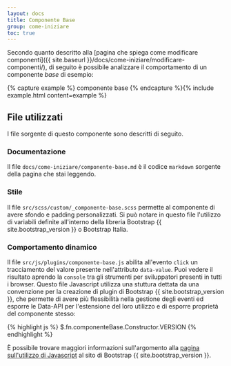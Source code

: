 ```yaml
---
layout: docs
title: Componente Base
group: come-iniziare
toc: true
---
```


Secondo quanto descritto alla [pagina che spiega come modificare componenti]({{ site.baseurl }}/docs/come-iniziare/modificare-componenti/), di seguito è possibile analizzare il comportamento di un componente _base_ di esempio:

{% capture example %}
<span class="componente-base" data-value="Test Componente">componente base</span>
{% endcapture %}{% include example.html content=example %}

## File utilizzati

I file sorgente di questo componente sono descritti di seguito.

### Documentazione

Il file `docs/come-iniziare/componente-base.md` è il codice `markdown` sorgente della pagina che stai leggendo.

### Stile

Il file `src/scss/custom/_componente-base.scss` permette al componente di avere sfondo e padding personalizzati. Si può notare in questo file l'utilizzo di variabili definite all'interno della libreria Bootstrap {{ site.bootstrap_version }} o Bootstrap Italia.

### Comportamento dinamico

Il file `src/js/plugins/componente-base.js` abilita all'evento `click` un tracciamento del valore presente nell'attributo `data-value`. Puoi vedere il risultato aprendo la `console` tra gli strumenti per sviluppatori presenti in tutti i browser. Questo file Javascript utilizza una stuttura dettata da una convenzione per la creazione di plugin di Bootstrap {{ site.bootstrap_version }}, che permette di avere più flessibilità nella gestione degli eventi ed esporre le Data-API per l'estensione del loro utilizzo e di esporre proprietà del componente stesso:

{% highlight js %}
$.fn.componenteBase.Constructor.VERSION
{% endhighlight %}

È possibile trovare maggiori informazioni sull'argomento alla [pagina sull'utilizzo di Javascript](https://getbootstrap.com/docs/4.0/getting-started/javascript/) al sito di Bootstrap {{ site.bootstrap_version }}.
